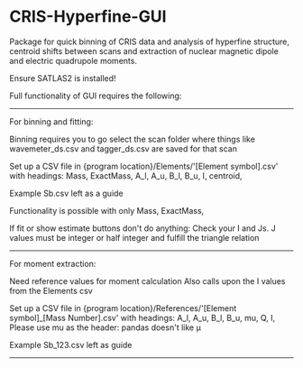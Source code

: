 # CRIS-Hyperfine-GUI
Package for quick binning of CRIS data and analysis of hyperfine structure, centroid shifts between scans and extraction of nuclear magnetic dipole and electric quadrupole moments.

Ensure SATLAS2 is installed!

Full functionality of GUI requires the following:

-----------------------------------------------------------------------------------------------------------------------------------

For binning and fitting:

Binning requires you to go select the scan folder where things like wavemeter_ds.csv and tagger_ds.csv are saved for that scan

Set up a CSV file in
{program location}/Elements/'[Element symbol].csv'
with headings: 
Mass, ExactMass, A_l, A_u, B_l, B_u, I, centroid,

Example Sb.csv left as a guide

Functionality is possible with only Mass, ExactMass,

If fit or show estimate buttons don't do anything: Check your I and Js. 
J values must be integer or half integer and fulfill the triangle relation

-----------------------------------------------------------------------------------------------------------------------------------

For moment extraction:

Need reference values for moment calculation
Also calls upon the I values from the Elements csv

Set up a CSV file in
{program location}/References/'[Element symbol]_[Mass Number].csv'
with headings:
A_l, A_u, B_l, B_u, mu, Q, I,
Please use mu as the header: pandas doesn't like μ

Example Sb_123.csv left as guide

-----------------------------------------------------------------------------------------------------------------------------------


